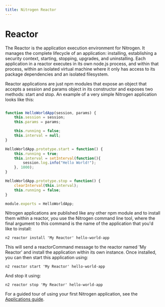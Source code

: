 ```yaml
---
title: Nitrogen Reactor
---
```


# Reactor

The Reactor is the application execution environment for Nitrogen. It manages the complete lifecycle of an application: installing, establishing a security context, starting, stopping, upgrades, and uninstalling. Each application in a reactor executes in its own node.js process, and within that process, within an isolated virtual machine where it only has access to its package dependencies and an isolated filesystem.

Reactor applications are just npm modules that expose an object that accepts a session and params object in its constructor and exposes two methods: start and stop. An example of a very simple Nitrogen application looks like this:

```javascript

function HelloWorldApp(session, params) {
    this.session = session;
    this.params = params;

    this.running = false;
    this.interval = null;
}

HelloWorldApp.prototype.start = function() {
    this.running = true;
    this.interval = setInterval(function(){
        session.log.info("Hello World!");
    }, 1000);
}

HelloWorldApp.prototype.stop = function() {
    clearInterval(this.interval);
    this.running = false;
}

module.exports = HelloWorldApp;

```

Nitrogen applications are published like any other npm module and to install them within a reactor, you use the Nitrogen command line tool, where the final argument to this command is the name of the application that you'd like to install:

`n2 reactor install 'My Reactor' hello-world-app`

This will send a reactorCommand message to the reactor named 'My Reactor' and install the application within its own instance. Once installed, you can then start this application using:

`n2 reactor start 'My Reactor' hello-world-app`

And stop it using:

`n2 reactor stop 'My Reactor' hello-world-app`

For a guided tour of using your first Nitrogen application, see the [Applications guide](/guides/apps/reactor.md).